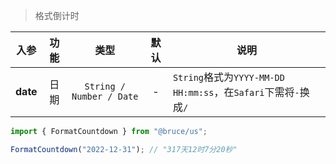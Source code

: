 > 格式倒计时

入参|功能|类型|默认|说明
:-:|:-:|:-:|:-:|-
**date**|日期|`String / Number / Date`|-|`String`格式为`YYYY-MM-DD HH:mm:ss`，在`Safari`下需将`-`换成`/`

```js
import { FormatCountdown } from "@bruce/us";

FormatCountdown("2022-12-31"); // "317天12时7分20秒"
```